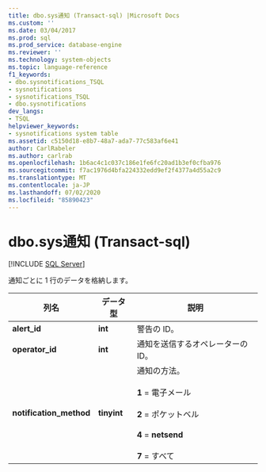 ```yaml
---
title: dbo.sys通知 (Transact-sql) |Microsoft Docs
ms.custom: ''
ms.date: 03/04/2017
ms.prod: sql
ms.prod_service: database-engine
ms.reviewer: ''
ms.technology: system-objects
ms.topic: language-reference
f1_keywords:
- dbo.sysnotifications_TSQL
- sysnotifications
- sysnotifications_TSQL
- dbo.sysnotifications
dev_langs:
- TSQL
helpviewer_keywords:
- sysnotifications system table
ms.assetid: c5150d18-e8b7-48a7-ada7-77c583af6e41
author: CarlRabeler
ms.author: carlrab
ms.openlocfilehash: 1b6ac4c1c037c186e1fe6fc20ad1b3ef0cfba976
ms.sourcegitcommit: f7ac1976d4bfa224332edd9ef2f4377a4d55a2c9
ms.translationtype: MT
ms.contentlocale: ja-JP
ms.lasthandoff: 07/02/2020
ms.locfileid: "85890423"
---
```

# <a name="dbosysnotifications-transact-sql"></a>dbo.sys通知 (Transact-sql)
[!INCLUDE [SQL Server](../../includes/applies-to-version/sqlserver.md)]

  通知ごとに 1 行のデータを格納します。  
  
|列名|データ型|説明|  
|-----------------|---------------|-----------------|  
|**alert_id**|**int**|警告の ID。|  
|**operator_id**|**int**|通知を送信するオペレーターの ID。|  
|**notification_method**|**tinyint**|通知の方法。<br /><br /> **1** = 電子メール<br /><br /> **2** = ポケットベル<br /><br /> **4**  = **netsend**<br /><br /> **7** = すべて|  
  
  
